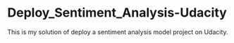# Deploy_Sentiment_Analysis-Udacity
This is my solution of deploy a sentiment analysis model project on Udacity.
